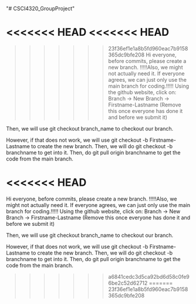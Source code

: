 "# CSCI4320_GroupProject" 

<<<<<<< HEAD
<<<<<<< HEAD
=======

>>>>>>> 23f36ef1e1a8b5fd960eac7b9158365dc9bfe208
Hi everyone, before commits, please create a new branch.
!!!!!Also, we might not actually need it. If everyone agrees, we can just only use the main branch for coding.!!!!!
Using the github website, click on:
Branch -> New Branch -> Firstname-Lastname
(Remove this once everyone has done it and before we submit it)

Then, we will use git checkout branch_name to checkout our branch.

However, if that does not work, we will use git checkout -b Firstname-Lastname to create the new branch.
Then, we will do git checkout -b branchname to get into it. Then, do git pull origin branchname to get the code from the main branch.

<<<<<<< HEAD
=======
Hi everyone, before commits, please create a new branch. !!!!!Also, we might not actually need it. If everyone agrees, we can just only use the main branch for coding.!!!!! Using the github website, click on: Branch -> New Branch -> Firstname-Lastname (Remove this once everyone has done it and before we submit it)

Then, we will use git checkout branch_name to checkout our branch.

However, if that does not work, we will use git checkout -b Firstname-Lastname to create the new branch. Then, we will do git checkout -b branchname to get into it. Then, do git pull origin branchname to get the code from the main branch.
>>>>>>> a6841cedc3d5ca92bd6d58c0fe96be2c52d62712
=======
>>>>>>> 23f36ef1e1a8b5fd960eac7b9158365dc9bfe208

